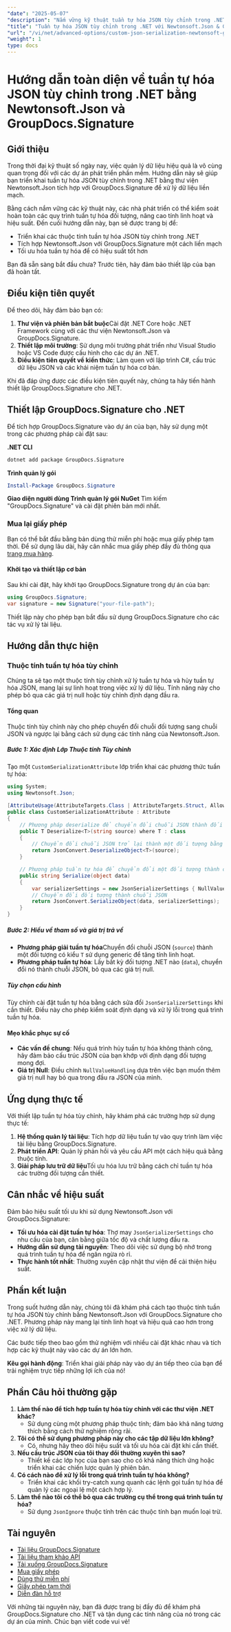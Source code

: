 ```yaml
---
"date": "2025-05-07"
"description": "Nắm vững kỹ thuật tuần tự hóa JSON tùy chỉnh trong .NET bằng Newtonsoft.Json và GroupDocs.Signature. Học cách xử lý các cấu trúc dữ liệu phức tạp một cách hiệu quả."
"title": "Tuần tự hóa JSON tùy chỉnh trong .NET với Newtonsoft.Json & GroupDocs.Signature - Hướng dẫn đầy đủ"
"url": "/vi/net/advanced-options/custom-json-serialization-newtonsoft-groupdocs-signature/"
"weight": 1
type: docs
---
```

# Hướng dẫn toàn diện về tuần tự hóa JSON tùy chỉnh trong .NET bằng Newtonsoft.Json và GroupDocs.Signature

## Giới thiệu

Trong thời đại kỹ thuật số ngày nay, việc quản lý dữ liệu hiệu quả là vô cùng quan trọng đối với các dự án phát triển phần mềm. Hướng dẫn này sẽ giúp bạn triển khai tuần tự hóa JSON tùy chỉnh trong .NET bằng thư viện Newtonsoft.Json tích hợp với GroupDocs.Signature để xử lý dữ liệu liền mạch.

Bằng cách nắm vững các kỹ thuật này, các nhà phát triển có thể kiểm soát hoàn toàn các quy trình tuần tự hóa đối tượng, nâng cao tính linh hoạt và hiệu suất. Đến cuối hướng dẫn này, bạn sẽ được trang bị để:
- Triển khai các thuộc tính tuần tự hóa JSON tùy chỉnh trong .NET
- Tích hợp Newtonsoft.Json với GroupDocs.Signature một cách liền mạch
- Tối ưu hóa tuần tự hóa để có hiệu suất tốt hơn

Bạn đã sẵn sàng bắt đầu chưa? Trước tiên, hãy đảm bảo thiết lập của bạn đã hoàn tất.

## Điều kiện tiên quyết

Để theo dõi, hãy đảm bảo bạn có:
1. **Thư viện và phiên bản bắt buộc**Cài đặt .NET Core hoặc .NET Framework cùng với các thư viện Newtonsoft.Json và GroupDocs.Signature.
2. **Thiết lập môi trường**: Sử dụng môi trường phát triển như Visual Studio hoặc VS Code được cấu hình cho các dự án .NET.
3. **Điều kiện tiên quyết về kiến thức**: Làm quen với lập trình C#, cấu trúc dữ liệu JSON và các khái niệm tuần tự hóa cơ bản.

Khi đã đáp ứng được các điều kiện tiên quyết này, chúng ta hãy tiến hành thiết lập GroupDocs.Signature cho .NET.

## Thiết lập GroupDocs.Signature cho .NET

Để tích hợp GroupDocs.Signature vào dự án của bạn, hãy sử dụng một trong các phương pháp cài đặt sau:

**.NET CLI**
```bash
dotnet add package GroupDocs.Signature
```

**Trình quản lý gói**
```powershell
Install-Package GroupDocs.Signature
```

**Giao diện người dùng Trình quản lý gói NuGet**
Tìm kiếm "GroupDocs.Signature" và cài đặt phiên bản mới nhất.

### Mua lại giấy phép

Bạn có thể bắt đầu bằng bản dùng thử miễn phí hoặc mua giấy phép tạm thời. Để sử dụng lâu dài, hãy cân nhắc mua giấy phép đầy đủ thông qua [trang mua hàng](https://purchase.groupdocs.com/buy).

#### Khởi tạo và thiết lập cơ bản

Sau khi cài đặt, hãy khởi tạo GroupDocs.Signature trong dự án của bạn:

```csharp
using GroupDocs.Signature;
var signature = new Signature("your-file-path");
```

Thiết lập này cho phép bạn bắt đầu sử dụng GroupDocs.Signature cho các tác vụ xử lý tài liệu.

## Hướng dẫn thực hiện

### Thuộc tính tuần tự hóa tùy chỉnh

Chúng ta sẽ tạo một thuộc tính tùy chỉnh xử lý tuần tự hóa và hủy tuần tự hóa JSON, mang lại sự linh hoạt trong việc xử lý dữ liệu. Tính năng này cho phép bỏ qua các giá trị null hoặc tùy chỉnh định dạng đầu ra.

#### Tổng quan
Thuộc tính tùy chỉnh này cho phép chuyển đổi chuỗi đối tượng sang chuỗi JSON và ngược lại bằng cách sử dụng các tính năng của Newtonsoft.Json.

##### Bước 1: Xác định Lớp Thuộc tính Tùy chỉnh

Tạo một `CustomSerializationAttribute` lớp triển khai các phương thức tuần tự hóa:

```csharp
using System;
using Newtonsoft.Json;

[AttributeUsage(AttributeTargets.Class | AttributeTargets.Struct, AllowMultiple = false)]
public class CustomSerializationAttribute : Attribute
{
    // Phương pháp deserialize để chuyển đổi chuỗi JSON thành đối tượng kiểu T
    public T Deserialize<T>(string source) where T : class
    {
        // Chuyển đổi chuỗi JSON trở lại thành một đối tượng bằng cách sử dụng JsonConvert
        return JsonConvert.DeserializeObject<T>(source);
    }

    // Phương pháp tuần tự hóa để chuyển đổi một đối tượng thành chuỗi JSON
    public string Serialize(object data)
    {
        var serializerSettings = new JsonSerializerSettings { NullValueHandling = NullValueHandling.Ignore };
        // Chuyển đổi đối tượng thành chuỗi JSON
        return JsonConvert.SerializeObject(data, serializerSettings);
    }
}
```

##### Bước 2: Hiểu về tham số và giá trị trả về
- **Phương pháp giải tuần tự hóa**Chuyển đổi chuỗi JSON (`source`) thành một đối tượng có kiểu `T` sử dụng generic để tăng tính linh hoạt.
- **Phương pháp tuần tự hóa**: Lấy bất kỳ đối tượng .NET nào (`data`), chuyển đổi nó thành chuỗi JSON, bỏ qua các giá trị null.

##### Tùy chọn cấu hình
Tùy chỉnh cài đặt tuần tự hóa bằng cách sửa đổi `JsonSerializerSettings` khi cần thiết. Điều này cho phép kiểm soát định dạng và xử lý lỗi trong quá trình tuần tự hóa.

#### Mẹo khắc phục sự cố
- **Các vấn đề chung**: Nếu quá trình hủy tuần tự hóa không thành công, hãy đảm bảo cấu trúc JSON của bạn khớp với định dạng đối tượng mong đợi.
- **Giá trị Null**: Điều chỉnh `NullValueHandling` dựa trên việc bạn muốn thêm giá trị null hay bỏ qua trong đầu ra JSON của mình.

## Ứng dụng thực tế

Với thiết lập tuần tự hóa tùy chỉnh, hãy khám phá các trường hợp sử dụng thực tế:
1. **Hệ thống quản lý tài liệu**: Tích hợp dữ liệu tuần tự vào quy trình làm việc tài liệu bằng GroupDocs.Signature.
2. **Phát triển API**: Quản lý phản hồi và yêu cầu API một cách hiệu quả bằng thuộc tính.
3. **Giải pháp lưu trữ dữ liệu**Tối ưu hóa lưu trữ bằng cách chỉ tuần tự hóa các trường đối tượng cần thiết.

## Cân nhắc về hiệu suất

Đảm bảo hiệu suất tối ưu khi sử dụng Newtonsoft.Json với GroupDocs.Signature:
- **Tối ưu hóa cài đặt tuần tự hóa**: Thợ may `JsonSerializerSettings` cho nhu cầu của bạn, cân bằng giữa tốc độ và chất lượng đầu ra.
- **Hướng dẫn sử dụng tài nguyên**: Theo dõi việc sử dụng bộ nhớ trong quá trình tuần tự hóa để ngăn ngừa rò rỉ.
- **Thực hành tốt nhất**: Thường xuyên cập nhật thư viện để cải thiện hiệu suất.

## Phần kết luận

Trong suốt hướng dẫn này, chúng tôi đã khám phá cách tạo thuộc tính tuần tự hóa JSON tùy chỉnh bằng Newtonsoft.Json với GroupDocs.Signature cho .NET. Phương pháp này mang lại tính linh hoạt và hiệu quả cao hơn trong việc xử lý dữ liệu.

Các bước tiếp theo bao gồm thử nghiệm với nhiều cài đặt khác nhau và tích hợp các kỹ thuật này vào các dự án lớn hơn.

**Kêu gọi hành động**: Triển khai giải pháp này vào dự án tiếp theo của bạn để trải nghiệm trực tiếp những lợi ích của nó!

## Phần Câu hỏi thường gặp

1. **Làm thế nào để tích hợp tuần tự hóa tùy chỉnh với các thư viện .NET khác?**
   - Sử dụng cùng một phương pháp thuộc tính; đảm bảo khả năng tương thích bằng cách thử nghiệm rộng rãi.
2. **Tôi có thể sử dụng phương pháp này cho các tập dữ liệu lớn không?**
   - Có, nhưng hãy theo dõi hiệu suất và tối ưu hóa cài đặt khi cần thiết.
3. **Nếu cấu trúc JSON của tôi thay đổi thường xuyên thì sao?**
   - Thiết kế các lớp học của bạn sao cho có khả năng thích ứng hoặc triển khai các chiến lược quản lý phiên bản.
4. **Có cách nào để xử lý lỗi trong quá trình tuần tự hóa không?**
   - Triển khai các khối try-catch xung quanh các lệnh gọi tuần tự hóa để quản lý các ngoại lệ một cách hợp lý.
5. **Làm thế nào tôi có thể bỏ qua các trường cụ thể trong quá trình tuần tự hóa?**
   - Sử dụng `JsonIgnore` thuộc tính trên các thuộc tính bạn muốn loại trừ.

## Tài nguyên
- [Tài liệu GroupDocs.Signature](https://docs.groupdocs.com/signature/net/)
- [Tài liệu tham khảo API](https://reference.groupdocs.com/signature/net/)
- [Tải xuống GroupDocs.Signature](https://releases.groupdocs.com/signature/net/)
- [Mua giấy phép](https://purchase.groupdocs.com/buy)
- [Dùng thử miễn phí](https://releases.groupdocs.com/signature/net/)
- [Giấy phép tạm thời](https://purchase.groupdocs.com/temporary-license/)
- [Diễn đàn hỗ trợ](https://forum.groupdocs.com/c/signature/)

Với những tài nguyên này, bạn đã được trang bị đầy đủ để khám phá GroupDocs.Signature cho .NET và tận dụng các tính năng của nó trong các dự án của mình. Chúc bạn viết code vui vẻ!